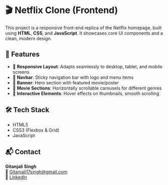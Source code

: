 # 🎬 Netflix Clone (Frontend)

This project is a responsive front-end replica of the Netflix homepage, built using **HTML**, **CSS**, and **JavaScript**. It showcases core UI components and a clean, modern design.

## 🚀 Features

- 🔹 **Responsive Layout**: Adapts seamlessly to desktop, tablet, and mobile screens  
- 🔹 **Navbar**: Sticky navigation bar with logo and menu items  
- 🔹 **Banner**: Hero section with featured movie/poster  
- 🔹 **Movie Sections**: Horizontally scrollable carousels for different genres  
- 🔹 **Interactive Elements**: Hover effects on thumbnails, smooth scrolling  

## 🛠️ Tech Stack

- HTML5  
- CSS3 (Flexbox & Grid)  
- JavaScript  

## 📬 Contact

**Gitanjali Singh**  
📧 Gitanjali17singh@gmail.com  
🔗 [LinkedIn](https://www.linkedin.com/in/gitanjali-singh-aa6b24219)


